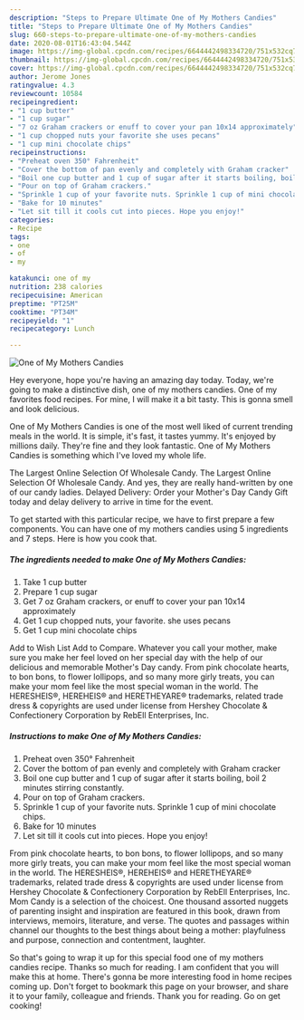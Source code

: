```yaml
---
description: "Steps to Prepare Ultimate One of My Mothers Candies"
title: "Steps to Prepare Ultimate One of My Mothers Candies"
slug: 660-steps-to-prepare-ultimate-one-of-my-mothers-candies
date: 2020-08-01T16:43:04.544Z
image: https://img-global.cpcdn.com/recipes/6644442498334720/751x532cq70/one-of-my-mothers-candies-recipe-main-photo.jpg
thumbnail: https://img-global.cpcdn.com/recipes/6644442498334720/751x532cq70/one-of-my-mothers-candies-recipe-main-photo.jpg
cover: https://img-global.cpcdn.com/recipes/6644442498334720/751x532cq70/one-of-my-mothers-candies-recipe-main-photo.jpg
author: Jerome Jones
ratingvalue: 4.3
reviewcount: 10584
recipeingredient:
- "1 cup butter"
- "1 cup sugar"
- "7 oz Graham crackers or enuff to cover your pan 10x14 approximately"
- "1 cup chopped nuts your favorite she uses pecans"
- "1 cup mini chocolate chips"
recipeinstructions:
- "Preheat oven 350° Fahrenheit"
- "Cover the bottom of pan evenly and completely with Graham cracker"
- "Boil one cup butter and 1 cup of sugar after it starts boiling, boil 2 minutes stirring constantly."
- "Pour on top of Graham crackers."
- "Sprinkle 1 cup of your favorite nuts. Sprinkle 1 cup of mini chocolate chips."
- "Bake for 10 minutes"
- "Let sit till it cools cut into pieces. Hope you enjoy!"
categories:
- Recipe
tags:
- one
- of
- my

katakunci: one of my 
nutrition: 238 calories
recipecuisine: American
preptime: "PT25M"
cooktime: "PT34M"
recipeyield: "1"
recipecategory: Lunch

---
```



![One of My Mothers Candies](https://img-global.cpcdn.com/recipes/6644442498334720/751x532cq70/one-of-my-mothers-candies-recipe-main-photo.jpg)

Hey everyone, hope you're having an amazing day today. Today, we're going to make a distinctive dish, one of my mothers candies. One of my favorites food recipes. For mine, I will make it a bit tasty. This is gonna smell and look delicious.

One of My Mothers Candies is one of the most well liked of current trending meals in the world. It is simple, it's fast, it tastes yummy. It's enjoyed by millions daily. They're fine and they look fantastic. One of My Mothers Candies is something which I've loved my whole life.

The Largest Online Selection Of Wholesale Candy. The Largest Online Selection Of Wholesale Candy. And yes, they are really hand-written by one of our candy ladies. Delayed Delivery: Order your Mother&#39;s Day Candy Gift today and delay delivery to arrive in time for the event.


To get started with this particular recipe, we have to first prepare a few components. You can have one of my mothers candies using 5 ingredients and 7 steps. Here is how you cook that.

<!--inarticleads1-->

##### The ingredients needed to make One of My Mothers Candies:

1. Take 1 cup butter
1. Prepare 1 cup sugar
1. Get 7 oz Graham crackers, or enuff to cover your pan 10x14 approximately
1. Get 1 cup chopped nuts, your favorite. she uses pecans
1. Get 1 cup mini chocolate chips


Add to Wish List Add to Compare. Whatever you call your mother, make sure you make her feel loved on her special day with the help of our delicious and memorable Mother&#39;s Day candy. From pink chocolate hearts, to bon bons, to flower lollipops, and so many more girly treats, you can make your mom feel like the most special woman in the world. The HERESHEIS®, HEREHEIS® and HERETHEYARE® trademarks, related trade dress &amp; copyrights are used under license from Hershey Chocolate &amp; Confectionery Corporation by RebEll Enterprises, Inc. 

<!--inarticleads2-->

##### Instructions to make One of My Mothers Candies:

1. Preheat oven 350° Fahrenheit
1. Cover the bottom of pan evenly and completely with Graham cracker
1. Boil one cup butter and 1 cup of sugar after it starts boiling, boil 2 minutes stirring constantly.
1. Pour on top of Graham crackers.
1. Sprinkle 1 cup of your favorite nuts. Sprinkle 1 cup of mini chocolate chips.
1. Bake for 10 minutes
1. Let sit till it cools cut into pieces. Hope you enjoy!


From pink chocolate hearts, to bon bons, to flower lollipops, and so many more girly treats, you can make your mom feel like the most special woman in the world. The HERESHEIS®, HEREHEIS® and HERETHEYARE® trademarks, related trade dress &amp; copyrights are used under license from Hershey Chocolate &amp; Confectionery Corporation by RebEll Enterprises, Inc. Mom Candy is a selection of the choicest. One thousand assorted nuggets of parenting insight and inspiration are featured in this book, drawn from interviews, memoirs, literature, and verse. The quotes and passages within channel our thoughts to the best things about being a mother: playfulness and purpose, connection and contentment, laughter. 

So that's going to wrap it up for this special food one of my mothers candies recipe. Thanks so much for reading. I am confident that you will make this at home. There's gonna be more interesting food in home recipes coming up. Don't forget to bookmark this page on your browser, and share it to your family, colleague and friends. Thank you for reading. Go on get cooking!
